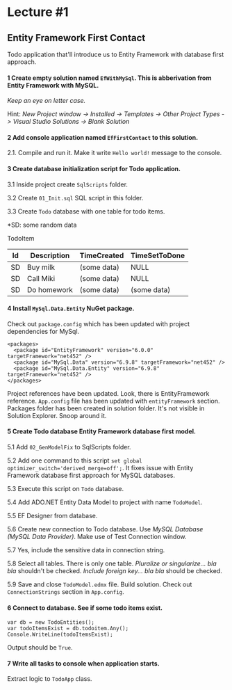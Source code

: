 # Lecture #1

## Entity Framework First Contact
Todo application that'll introduce us to Entity Framework with database first approach.

#### 1 Create empty solution named `EfWithMySql`. This is abberivation from Entity Framework with MySQL.
*Keep an eye on letter case.*

Hint:
*New Project window -> Installed -> Templates -> Other Project Types -> Visual Studio Solutions -> Blank Solution*

#### 2 Add console application named `EfFirstContact` to this solution.
2.1. Compile and run it. Make it write `Hello world!` message to the console.

#### 3 Create database initialization script for Todo application.
3.1 Inside project create `SqlScripts` folder. 

3.2 Create `01_Init.sql` SQL script in this folder. 

3.3 Create `Todo` database with one table for todo items. 

*SD: some random data

TodoItem

| Id | Description | TimeCreated | TimeSetToDone |
|----|-------------|-------------|---------------|
| SD | Buy milk    | (some data) | NULL          |
| SD | Call Miki   | (some data) | NULL          |
| SD | Do homework | (some data) | (some data)   |

#### 4 Install `MySql.Data.Entity` NuGet package.
Check out `package.config` which has been updated with project dependencies for MySql.

```
<packages>
  <package id="EntityFramework" version="6.0.0" targetFramework="net452" />
  <package id="MySql.Data" version="6.9.8" targetFramework="net452" />
  <package id="MySql.Data.Entity" version="6.9.8" targetFramework="net452" />
</packages>
```
Project references have been updated. Look, there is EntityFramework reference.
`App.config` file has been updated with `entityFramework` section.
Packages folder has been created in solution folder. It's not visible in Solution Explorer. Snoop around it.

#### 5 Create Todo database Entity Framework database first model.
5.1 Add `02_GenModelFix` to SqlScripts folder.

5.2 Add one command to this script `set global optimizer_switch='derived_merge=off';`. It fixes issue with Entity Framework database first approach for MySQL databases.

5.3 Execute this script on `Todo` database.

5.4 Add ADO.NET Entity Data Model to project with name `TodoModel`.

5.5 EF Designer from database.

5.6 Create new connection to Todo database. Use *MySQL Database (MySQL Data Provider)*. Make use of Test Connection window.

5.7 Yes, include the sensitive data in connection string.

5.8 Select all tables. There is only one table. *Pluralize or singularize... bla bla* shouldn't be checked. *Include foreign key... bla bla* should be checked.

5.9 Save and close `TodoModel.edmx` file. Build solution. Check out `ConnectionStrings` section in `App.config`.

#### 6 Connect to database. See if some todo items exist.
```
var db = new TodoEntities();
var todoItemsExist = db.todoitem.Any();
Console.WriteLine(todoItemsExist);
```
Output should be `True`.

#### 7 Write all tasks to console when application starts.
Extract logic to `TodoApp` class.